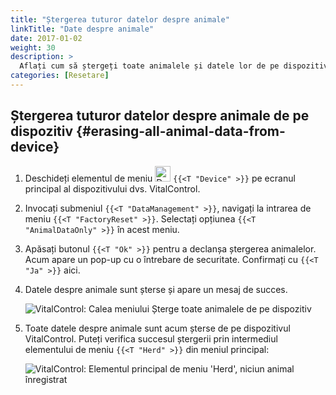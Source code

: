```yaml
---
title: "Ștergerea tuturor datelor despre animale"
linkTitle: "Date despre animale"
date: 2017-01-02
weight: 30
description: >
  Aflați cum să ștergeți toate animalele și datele lor de pe dispozitivul dvs. VitalControl.
categories: [Resetare]
---
```

## Ștergerea tuturor datelor despre animale de pe dispozitiv {#erasing-all-animal-data-from-device}

1. Deschideți elementul de meniu <img src="/icons/device.svg" width="25" align="bottom" alt="Device" /> `{{<T "Device" >}}` pe ecranul principal al dispozitivului dvs. VitalControl.

1. Invocați submeniul `{{<T "DataManagement" >}}`, navigați la intrarea de meniu `{{<T "FactoryReset" >}}`. Selectați opțiunea `{{<T "AnimalDataOnly" >}}` în acest meniu.

1. Apăsați butonul `{{<T "Ok" >}}` pentru a declanșa ștergerea animalelor. Acum apare un pop-up cu o întrebare de securitate. Confirmați cu `{{<T "Ja" >}}` aici.

1. Datele despre animale sunt șterse și apare un mesaj de succes.

   ![VitalControl: Calea meniului Șterge toate animalele de pe dispozitiv](../images/eraseanimals.png "Șterge toate animalele")

1. Toate datele despre animale sunt acum șterse de pe dispozitivul VitalControl. Puteți verifica succesul ștergerii prin intermediul elementului de meniu `{{<T "Herd" >}}` din meniul principal:

   ![VitalControl: Elementul principal de meniu 'Herd', niciun animal înregistrat](../images/no-animals.png "Niciun animal înregistrat")

